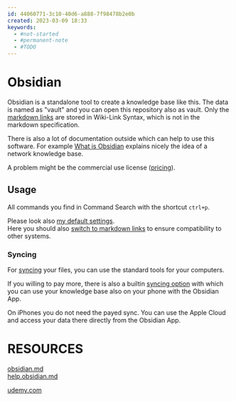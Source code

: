 ```yaml
---
id: 44060771-3c10-40d6-a888-7f98478b2e0b
created: 2023-03-09 18:33
keywords: 
  - #not-started
  - #permanent-note
  - #TODO
---
```



Obsidian
======================================================================

Obsidian is a standalone tool to create a knowledge base like this. 
The data is named as "vault" and you can open this repository also as vault. 
Only the [markdown links](/coding/languages/markdown/links.md) are stored in Wiki-Link Syntax, which is not in the markdown specification.  

There is also a lot of documentation outside which can help to use this software. 
For example [What is Obsidian](https://help.obsidian.md/Obsidian/Obsidian) explains nicely the idea of a network knowledge base.  


A problem might be the commercial use license ([pricing](https://obsidian.md/pricing)). 


Usage
------------------------------------------------------------
All commands you find in Command Search with the shortcut `ctrl+p`.  

Please look also [my default settings](settings.md).  
Here you should also [switch to markdown links](https://help.obsidian.md/Linking+notes+and+files/Internal+links) to ensure compatibility to other systems. 


### Syncing
For [syncing](/knowledge/repository-base/syncing.md) your files, you can use the standard tools for your computers. 

If you willing to pay more, there is also a builtin [syncing option](https://obsidian.md/sync) with which you can use your knowledge base also on your phone with the Obsidian App.  

On iPhones you do not need the payed sync. 
You can use the Apple Cloud and access your data there directly from the Obsidian App.  




RESOURCES
======================================================================

[obsidian.md](https://obsidian.md/)  
[help.obsidian.md](https://help.obsidian.md/Obsidian/Index)  

[udemy.com](https://www.udemy.com/course/obsidian-md-digitale-notizen-schreiben-via-markdown-app/?fbclid=PAAaaZ95u5LE-iAj4j_jdtUSjzwps8tYI7W_GnjTckJbQUxBYExibdNdNrmWU_aem_th_Af9Oj8eBdvN4K8vAbB12UoEPMbn9zIbE1sdzUtk-PG4YSCF0iTqTcDTn-q6PNoU3_-WEhkN0Au8i1hanpYdzyY9u&utm_campaign=INTL-FB-PROS-DPA-Evergreen-GER-Smartly-DE&utm_content=)  
